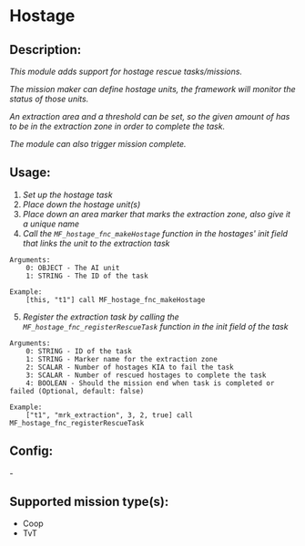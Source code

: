 # Hostage
## Description:
_This module adds support for hostage rescue tasks/missions._

_The mission maker can define hostage units, the framework will monitor the status of those units._

_An extraction area and a threshold can be set, so the given amount of has to be in the extraction zone in order to complete the task._

_The module can also trigger mission complete._

## Usage:
1. _Set up the hostage task_
2. _Place down the hostage unit(s)_
3. _Place down an area marker that marks the extraction zone, also give it a unique name_
4. _Call the `MF_hostage_fnc_makeHostage` function in the hostages' init field that links the unit to the extraction task_

```
Arguments:
    0: OBJECT - The AI unit
    1: STRING - The ID of the task

Example:
    [this, "t1"] call MF_hostage_fnc_makeHostage
```

5. _Register the extraction task by calling the `MF_hostage_fnc_registerRescueTask` function in the init field of the task_

```
Arguments:
    0: STRING - ID of the task
    1: STRING - Marker name for the extraction zone
    2: SCALAR - Number of hostages KIA to fail the task
    3: SCALAR - Number of rescued hostages to complete the task
    4: BOOLEAN - Should the mission end when task is completed or failed (Optional, default: false)

Example:
    ["t1", "mrk_extraction", 3, 2, true] call MF_hostage_fnc_registerRescueTask
```

## Config:
\-

## Supported mission type(s):
 - Coop
 - TvT
